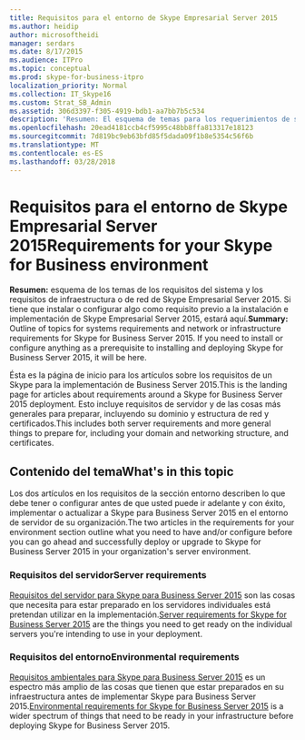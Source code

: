 ```yaml
---
title: Requisitos para el entorno de Skype Empresarial Server 2015
ms.author: heidip
author: microsoftheidi
manager: serdars
ms.date: 8/17/2015
ms.audience: ITPro
ms.topic: conceptual
ms.prod: skype-for-business-itpro
localization_priority: Normal
ms.collection: IT_Skype16
ms.custom: Strat_SB_Admin
ms.assetid: 306d3397-f305-4919-bdb1-aa7bb7b5c534
description: 'Resumen: El esquema de temas para los requerimientos de sistemas y los requisitos de red o la infraestructura de Skype para Business Server 2015. Si necesita instalar o configurar nada como un requisito previo para instalar e implementar Skype para Business Server 2015, será aquí.'
ms.openlocfilehash: 20ead4181ccb4cf5995c48bb8ffa813317e18123
ms.sourcegitcommit: 7d819bc9eb63bfd85f5dada09f1b8e5354c56f6b
ms.translationtype: MT
ms.contentlocale: es-ES
ms.lasthandoff: 03/28/2018
---
```

# <a name="requirements-for-your-skype-for-business-environment"></a><span data-ttu-id="2953c-104">Requisitos para el entorno de Skype Empresarial Server 2015</span><span class="sxs-lookup"><span data-stu-id="2953c-104">Requirements for your Skype for Business environment</span></span>
 
<span data-ttu-id="2953c-p102">**Resumen:** esquema de los temas de los requisitos del sistema y los requisitos de infraestructura o de red de Skype Empresarial Server 2015. Si tiene que instalar o configurar algo como requisito previo a la instalación e implementación de Skype Empresarial Server 2015, estará aquí.</span><span class="sxs-lookup"><span data-stu-id="2953c-p102">**Summary:** Outline of topics for systems requirements and network or infrastructure requirements for Skype for Business Server 2015. If you need to install or configure anything as a prerequisite to installing and deploying Skype for Business Server 2015, it will be here.</span></span>
  
<span data-ttu-id="2953c-107">Ésta es la página de inicio para los artículos sobre los requisitos de un Skype para la implementación de Business Server 2015.</span><span class="sxs-lookup"><span data-stu-id="2953c-107">This is the landing page for articles about requirements around a Skype for Business Server 2015 deployment.</span></span> <span data-ttu-id="2953c-108">Esto incluye requisitos de servidor y de las cosas más generales para preparar, incluyendo su dominio y estructura de red y certificados.</span><span class="sxs-lookup"><span data-stu-id="2953c-108">This includes both server requirements and more general things to prepare for, including your domain and networking structure, and certificates.</span></span>
  
## <a name="whats-in-this-topic"></a><span data-ttu-id="2953c-109">Contenido del tema</span><span class="sxs-lookup"><span data-stu-id="2953c-109">What's in this topic</span></span>

<span data-ttu-id="2953c-110">Los dos artículos en los requisitos de la sección entorno describen lo que debe tener o configurar antes de que usted puede ir adelante y con éxito, implementar o actualizar a Skype para Business Server 2015 en el entorno de servidor de su organización.</span><span class="sxs-lookup"><span data-stu-id="2953c-110">The two articles in the requirements for your environment section outline what you need to have and/or configure before you can go ahead and successfully deploy or upgrade to Skype for Business Server 2015 in your organization's server environment.</span></span>
  
### <a name="server-requirements"></a><span data-ttu-id="2953c-111">Requisitos del servidor</span><span class="sxs-lookup"><span data-stu-id="2953c-111">Server requirements</span></span>

<span data-ttu-id="2953c-112">[Requisitos del servidor para Skype para Business Server 2015](server-requirements.md) son las cosas que necesita para estar preparado en los servidores individuales está pretendan utilizar en la implementación.</span><span class="sxs-lookup"><span data-stu-id="2953c-112">[Server requirements for Skype for Business Server 2015](server-requirements.md) are the things you need to get ready on the individual servers you're intending to use in your deployment.</span></span>
  
### <a name="environmental-requirements"></a><span data-ttu-id="2953c-113">Requisitos del entorno</span><span class="sxs-lookup"><span data-stu-id="2953c-113">Environmental requirements</span></span>

<span data-ttu-id="2953c-114">[Requisitos ambientales para Skype para Business Server 2015](environmental-requirements.md) es un espectro más amplio de las cosas que tienen que estar preparados en su infraestructura antes de implementar Skype para Business Server 2015.</span><span class="sxs-lookup"><span data-stu-id="2953c-114">[Environmental requirements for Skype for Business Server 2015](environmental-requirements.md) is a wider spectrum of things that need to be ready in your infrastructure before deploying Skype for Business Server 2015.</span></span>
  

